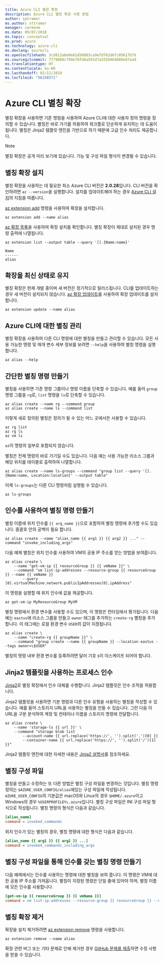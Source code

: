 ```yaml
---
title: Azure CLI 별칭 확장
description: Azure CLI 별칭 확장 사용 방법
author: sptramer
ms.author: sttramer
manager: carmonm
ms.date: 09/07/2018
ms.topic: conceptual
ms.prod: azure
ms.technology: azure-cli
ms.devlang: azurecli
ms.openlocfilehash: 3cd812a0e0e61d50883ca9efd762d6fc05617b76
ms.sourcegitcommit: 7f79860c799e78fd8a591d7a5550464080e07aa9
ms.translationtype: HT
ms.contentlocale: ko-KR
ms.lasthandoff: 02/12/2019
ms.locfileid: "56158571"
---
```

# <a name="the-azure-cli-alias-extension"></a>Azure CLI 별칭 확장

별칭 확장을 사용하면 기존 명령을 사용하여 Azure CLI에 대한 사용자 정의 명령을 정의할 수 있습니다. 별칭은 바로 가기를 허용하여 워크플로 단순하게 유지하는 데 도움이 됩니다. 별칭은 Jinja2 템플릿 엔진을 기반으로 하기 때문에 고급 인수 처리도 제공합니다.

> [!NOTE]
> 별칭 확장은 공개 미리 보기에 있습니다. 기능 및 구성 파일 형식이 변경될 수 있습니다.

## <a name="install-the-alias-extension"></a>별칭 확장 설치

별칭 확장을 사용하는 데 필요한 최소 Azure CLI 버전은 **2.0.28**입니다. CLI 버전을 확인하려면 `az --version`을 실행합니다. 설치를 업데이트해야 하는 경우 [Azure CLI 설치](./install-azure-cli.md)의 지침을 따릅니다.

[az extension add](/cli/azure/extension#az-extension-add) 명령을 사용하여 확장을 설치합니다.

```azurecli-interactive
az extension add --name alias
```

[az 확장 목록](/cli/azure/extension#az-extension-list)을 사용하여 확장 설치를 확인합니다. 별칭 확장이 제대로 설치된 경우 명령 출력에 나열됩니다.

```azurecli-interactive
az extension list --output table --query '[].{Name:name}'
```

```output
Name
------
alias
```

## <a name="keep-the-extension-up-to-date"></a>확장을 최신 상태로 유지

별칭 확장은 현재 개발 중이며 새 버전은 정기적으로 릴리스됩니다. CLI를 업데이트하는 경우 새 버전이 설치되지 않습니다. [az 확장 업데이트](/cli/azure/extension#az-extension-update)를 사용하여 확장 업데이트를 설치합니다.

```azurecli-interactive
az extension update --name alias
```

## <a name="manage-aliases-for-the-azure-cli"></a>Azure CLI에 대한 별칭 관리

별칭 확장을 사용하여 다른 CLI 명령에 대한 별칭을 만들고 관리할 수 있습니다. 모든 사용 가능한 명령 및 매개 변수 세부 정보를 보려면 `--help`을 사용하여 별칭 명령을 실행합니다.

```azurecli-interactive
az alias --help
```

## <a name="create-simple-alias-commands"></a>간단한 별칭 명령 만들기

별칭을 사용하면 기존 명령 그룹이나 명령 이름을 단축할 수 있습니다. 예를 들어 `group` 명령 그룹을 `rg`로, `list` 명령을 `ls`로 단축할 수 있습니다.

```azurecli-interactive
az alias create --name rg --command group
az alias create --name ls --command list
```

이렇게 새로 정의된 별칭은 정의가 될 수 있는 어느 곳에서든 사용할 수 있습니다.

```azurecli-interactive
az rg list
az rg ls
az vm ls
```

`az`이 명령의 일부로 포함되지 않습니다.

별칭은 전체 명령의 바로 가기일 수도 있습니다. 다음 예는 사용 가능한 리소스 그룹과 해당 위치를 테이블로 출력하여 나열합니다.

```azurecli-interactive
az alias create --name ls-groups --command "group list --query '[].{Name:name, Location:location}' --output table"
```

이제 `ls-groups`는 다른 CLI 명령처럼 실행될 수 있습니다.

```azurecli-interactive
az ls-groups
```

## <a name="create-an-alias-command-with-arguments"></a>인수를 사용하여 별칭 명령 만들기

별칭 이름에 위치 인수를 `{{ arg_name }}`으로 포함하여 별칭 명령에 추가할 수도 있습니다. 중괄호 안의 공백이 필요 합니다.

```azurecli-interactive
az alias create --name "alias_name {{ arg1 }} {{ arg2 }} ..." --command "invoke_including_args"
```

다음 예제 별칭은 위치 인수를 사용하여 VM의 공용 IP 주소를 얻는 방법을 보여줍니다.

```azurecli-interactive
az alias create \
    --name "get-vm-ip {{ resourceGroup }} {{ vmName }}" \
    --command "vm list-ip-addresses --resource-group {{ resourceGroup }} --name {{ vmName }}
        --query [0].virtualMachine.network.publicIpAddresses[0].ipAddress"
```

이 명령을 실행할 때 위치 인수에 값을 제공합니다.

```azurecli-interactive
az get-vm-ip MyResourceGroup MyVM
```

별칭 명령에서 환경 변수를 사용할 수도 있으며, 이 명령은 런타임에서 평가됩니다. 다음 예는 `eastus`에 리소스 그룹을 만들고 `owner` 태그를 추가하는 `create-rg` 별칭을 추가합니다. 이 태그에는 로컬 환경 변수 `USER`의 값이 지정됩니다.

```azurecli-interactive
az alias create \
    --name "create-rg {{ groupName }}" \
    --command "group create --name {{ groupName }} --location eastus --tags owner=\$USER"
```

별칭의 명령 내부 환경 변수를 등록하려면 달러 기호 `$`이 이스케이프 되어야 합니다.

## <a name="process-arguments-using-jinja2-templates"></a>Jinja2 템플릿을 사용하는 프로세스 인수

[Jinja2](http://jinja.pocoo.org/docs/2.10/)로 별칭 확장에서 인수 대체를 수행합니다. Jinja2 템플릿은 인수 조작을 허용합니다.

Jinja2 템플릿을 사용하면 기본 명령과 다른 인수 유형을 사용하는 별칭을 작성할 수 있습니다. 예를 들어 스토리지 URL을 사용하는 별칭을 만들 수 있습니다. 그런 다음 이 URL을 구문 분석하여 계정 및 컨테이너 이름을 스토리지 명령에 전달합니다.

```azurecli-interactive
az alias create \
    --name 'storage-ls {{ url }}' \
    --command "storage blob list
        --account-name {{ url.replace('https://', '').split('.')[0] }}
        --container-name {{ url.replace('https://', '').split('/')[1] }}"
```

Jinja2 템플릿 엔진에 대한 자세한 내용은 [Jinja2 설명서](http://jinja.pocoo.org/docs/2.10/templates/)를 참조하세요.

## <a name="alias-configuration-file"></a>별칭 구성 파일

별칭을 만들고 수정하는 또 다른 방법은 별칭 구성 파일을 변경하는 것입니다. 별칭 명령 정의는 `$AZURE_USER_CONFIG/alias`에있는 구성 파일에 작성됩니다. `AZURE_USER_CONFIG`의 기본값은 macOS와 Linux의 경우 `$HOME/.azure`이고 Windows의 경우 `%USERPROFILE%\.azure`입니다. 별칭 구성 파일은 INI 구성 파일 형식으로 작성됩니다. 별칭 명령의 형식은 다음과 같습니다.

```ini
[alias_name]
command = invoked_commands
```

위치 인수가 있는 별칭의 경우, 별칭 명령에 대한 형식은 다음과 같습니다.

```ini
[alias_name {{ arg1 }} {{ arg2 }} ...]
command = invoked_commands_including_args
```

## <a name="create-an-alias-command-with-arguments-via-the-alias-configuration-file"></a>별칭 구성 파일을 통해 인수를 갖는 별칭 명령 만들기

다음 예제에서는 인수를 사용하는 명령에 대한 별칭을 보여 줍니다. 이 명령은 VM에 대한 공용 IP 주소를 가져옵니다. 별칭이 지정된 명령은 단일 줄에 있어야 하며, 별칭 이름에 모든 인수를 사용합니다.

```ini
[get-vm-ip {{ resourceGroup }} {{ vmName }}]
command = vm list-ip-addresses --resource-group {{ resourceGroup }} --name {{ vmName }} --query [0].virtualMachine.network.publicIpAddresses[0].ipAddress
```

## <a name="uninstall-the-alias-extension"></a>별칭 확장 제거

확장을 설치 제거하려면 [az extension remove](/cli/azure/extension#az-extension-remove) 명령을 사용합니다.

```azurecli-interactive
az extension remove --name alias
```

확장 관련 버그 또는 기타 문제로 인해 제거한 경우 [GitHub 문제를 제출](https://github.com/Azure/azure-cli-extensions/issues)하면 수정 사항을 받을 수 있습니다.
